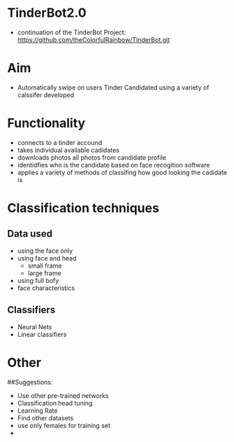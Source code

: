 # TinderBot2.0
- continuation of the TinderBot Project: https://github.com/theColorfulRainbow/TinderBot.git
# Aim
- Automatically swipe on users Tinder Candidated using a variety of calssifer developed 
# Functionality
- connects to a tinder accound
- takes individual available cadidates
- downloads photos all photos from candidate profile
- identidfies who is the candidate based on face recogition software
- applies a variety of methods of classifing how good looking the cadidate is
# Classification techniques
## Data used
- using the face only
- using face and head
  * small frame 
  * large frame
- using full bofy
- face characteristics
## Classifiers
- Neural Nets
- Linear classifiers

# Other
##Suggestions:
  - Use other pre-trained networks
  - Classification head tuning
  - Learning Rate
  - Find other datasets
  - use only females for training set
  -  
